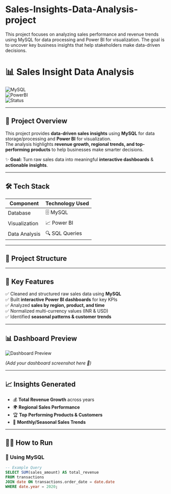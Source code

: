 # Sales-Insights-Data-Analysis-project
This project focuses on analyzing sales performance and revenue trends using MySQL for data processing and Power BI for visualization. The goal is to uncover key business insights that help stakeholders make data-driven decisions.
# 📊 Sales Insight Data Analysis  

![MySQL](https://img.shields.io/badge/Database-MySQL-blue?logo=mysql&logoColor=white)  
![PowerBI](https://img.shields.io/badge/Visualization-PowerBI-yellow?logo=powerbi&logoColor=black)  
![Status](https://img.shields.io/badge/Project-Completed-brightgreen)

---

## 🚀 Project Overview  

This project provides **data-driven sales insights** using **MySQL** for data storage/processing and **Power BI** for visualization.  
The analysis highlights **revenue growth, regional trends, and top-performing products** to help businesses make smarter decisions.  

✨ **Goal:** Turn raw sales data into meaningful **interactive dashboards** & **actionable insights**.  

---

## 🛠️ Tech Stack  

| Component       | Technology Used |
|-----------------|-----------------|
| Database        | 🗄️ MySQL |
| Visualization   | 📈 Power BI |
| Data Analysis   | 🔍 SQL Queries |

---

## 📂 Project Structure  


---

## 🔑 Key Features  

✅ Cleaned and structured raw sales data using **MySQL**  
✅ Built **interactive Power BI dashboards** for key KPIs  
✅ Analyzed **sales by region, product, and time**  
✅ Normalized multi-currency values (INR & USD)  
✅ Identified **seasonal patterns & customer trends**  

---

## 📊 Dashboard Preview  

![Dashboard Preview](https://github.com/yourusername/sales-insight-project/blob/main/assets/dashboard_preview.png)  

*(Add your dashboard screenshot here 📸)*  

---

## 📈 Insights Generated  

- 💰 **Total Revenue Growth** across years  
- 🌍 **Regional Sales Performance**  
- 🏆 **Top Performing Products & Customers**  
- 📅 **Monthly/Seasonal Sales Trends**  

---

## 🧑‍💻 How to Run  

### 🔹 Using MySQL  
```sql
-- Example Query
SELECT SUM(sales_amount) AS total_revenue
FROM transactions
JOIN date ON transactions.order_date = date.date
WHERE date.year = 2020;
